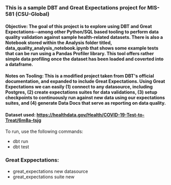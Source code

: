 ### This is a sample DBT and Great Expectations project for MIS-581 (CSU-Global)

#### Objective: The goal of this project is to explore using DBT and Great Expectations--among other Python/SQL based tooling to perform data quality validation against sample health-related datasets. There is also a Notebook stored within the Analysis folder titled, data_quality_analysis_notebook.ipynb that shows some example tests that can be run using a Pandas Profiler library. This tool offers rather simple data profiling once the dataset has been loaded and coverted into a dataframe.

#### Notes on Tooling: This is a modified project taken from DBT's official documentation, and expanded to include Great Expectations. Using Great Expectations we can easily (1) connect to any datasource, including Postgres, (2) create expectations suites for data validations, (3) setup checkpoints to continuously run against new data using our expectations suites, and (4) generate Data Docs that serve as reporting on data quality.

#### Dataset used: https://healthdata.gov/Health/COVID-19-Test-to-Treat/6m8a-tsjg

To run, use the following commands:
- dbt run
- dbt test


### Great Exppectations:
- great_expectations new datasource
- great_expectations suite new


